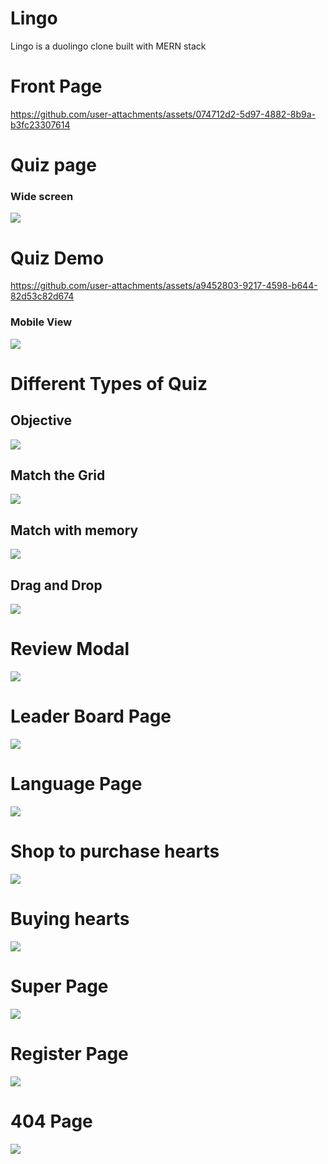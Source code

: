 # Lingo

Lingo is a duolingo clone built with MERN stack




# Front Page
https://github.com/user-attachments/assets/074712d2-5d97-4882-8b9a-b3fc23307614

# Quiz page
<h3>Wide screen</h3>
<img src="./frontend/src/assets/project-screenshot/quizPage.png">

# Quiz Demo


https://github.com/user-attachments/assets/a9452803-9217-4598-b644-82d53c82d674





<h3>Mobile View</h3>
<img src="./frontend/src/assets/project-screenshot/quizPageMobile.png">

# Different Types of Quiz

<h2>Objective</h2>
<img src="./frontend/src/assets/project-screenshot/quiz1.png">

<h2>Match the Grid</h2>
<img src="./frontend/src/assets/project-screenshot/quiz2.png">

<h2>Match with memory</h2>
<img src="./frontend/src/assets/project-screenshot/quiz3.png">


<h2>Drag and Drop</h2>
<img src="./frontend/src/assets/project-screenshot/quiz4.png">


# Review Modal
<img src="./frontend/src/assets/project-screenshot/reviewModal.png">




# Leader Board Page

<img src="./frontend/src/assets/project-screenshot/leaderBoardPage.png">

# Language Page
<img src="./frontend/src/assets/project-screenshot/languagePage.png">

# Shop to purchase hearts
<img src="./frontend/src/assets/project-screenshot/shopPage.png">

# Buying hearts
<img src="./frontend/src/assets/project-screenshot/buyingHearts.png">



# Super Page 
<img src="./frontend/src/assets/project-screenshot/superPage.png">

# Register Page
<img src="./frontend/src/assets/project-screenshot/register.png">

# 404 Page
<img src="./frontend/src/assets/project-screenshot/duo404.png">
